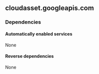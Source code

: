 ## cloudasset.googleapis.com

### Dependencies

#### Automatically enabled services

None

#### Reverse dependencies

None
